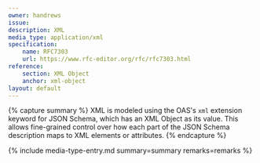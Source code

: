 ```yaml
---
owner: handrews
issue:
description: XML
media_type: application/xml
specification:
    name: RFC7303
    url: https://www.rfc-editor.org/rfc/rfc7303.html
reference:
    section: XML Object
    anchor: xml-object
layout: default
---
```


{% capture summary %}
XML is modeled using the OAS's `xml` extension keyword for JSON Schema, which has an XML Object as its value.  This allows fine-grained control over how each part of the JSON Schema description maps to XML elements or attributes.
{% endcapture %}

{% include media-type-entry.md summary=summary remarks=remarks %}  
